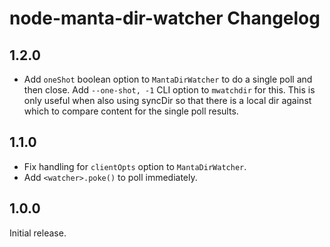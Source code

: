 # node-manta-dir-watcher Changelog

## 1.2.0

- Add `oneShot` boolean option to `MantaDirWatcher` to do a single poll and then close.
  Add `--one-shot, -1` CLI option to `mwatchdir` for this. This is only useful when
  also using syncDir so that there is a local dir against which to compare content
  for the single poll results.

## 1.1.0

- Fix handling for `clientOpts` option to `MantaDirWatcher`.
- Add `<watcher>.poke()` to poll immediately.


## 1.0.0

Initial release.
